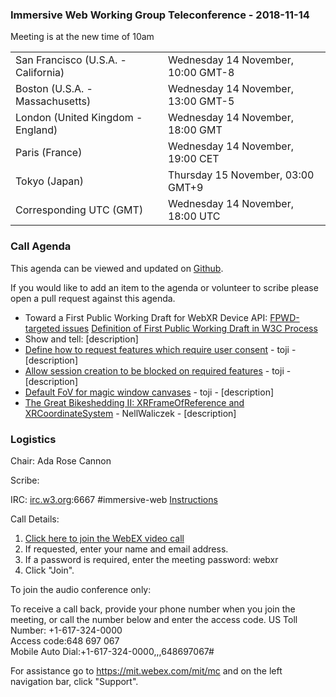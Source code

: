 
### Immersive Web Working Group Teleconference - 2018-11-14

Meeting is at the new time of 10am

<table>
<tr><td> San Francisco (U.S.A. - California) <td> Wednesday 14 November, 10:00 GMT-8
<tr><td> Boston (U.S.A. - Massachusetts) <td> Wednesday 14 November, 13:00 GMT-5
<tr><td> London (United Kingdom - England) <td> Wednesday 14 November, 18:00 GMT
<tr><td> Paris (France) <td> Wednesday 14 November, 19:00 CET
<tr><td> Tokyo (Japan) <td> Thursday 15 November, 03:00 GMT+9
<tr><td> Corresponding UTC (GMT) <td> Wednesday 14 November, 18:00 UTC
</table>

### Call Agenda

This agenda can be viewed and updated on [Github](https://github.com/immersive-web/administrivia/blob/master/meetings/wg/2018-11-14-Immersive_Web_Working_Group_Teleconference-agenda.md).

If you would like to add an item to the agenda or volunteer to scribe please open a pull request against this agenda.

* Toward a First Public Working Draft for WebXR Device API: [FPWD-targeted issues](https://github.com/immersive-web/webxr/milestone/6) [Definition of First Public Working Draft in W3C Process](https://www.w3.org/2018/Process-20180201/#first-wd)
* Show and tell: [description]
* [Define how to request features which require user consent](https://github.com/immersive-web/webxr/issues/424) - toji - [description]
* [Allow session creation to be blocked on required features](https://github.com/immersive-web/webxr/issues/423) - toji - [description]
* [Default FoV for magic window canvases](https://github.com/immersive-web/webxr/issues/272) - toji - [description]
* [The Great Bikeshedding II: XRFrameOfReference and XRCoordinateSystem](https://github.com/immersive-web/webxr/issues/418) - NellWaliczek - [description]

### Logistics

Chair: Ada Rose Cannon

Scribe:

IRC: [irc.w3.org](http://irc.w3.org/):6667 #immersive-web [Instructions](https://github.com/immersive-web/administrivia/blob/master/IRC.md)

Call Details:

1. [Click here to join the WebEX video call](https://mit.webex.com/mit/j.php?MTID=mfb8383ef0796cd6999844e1626d7fee6)
2. If requested, enter your name and email address.
3. If a password is required, enter the meeting password: webxr
4. Click "Join".

To join the audio conference only: 

To receive a call back, provide your phone number when you join the meeting, or call the number below and enter the access code.
US Toll Number: +1-617-324-0000  
Access code:648 697 067  
Mobile Auto Dial:+1-617-324-0000,,,648697067#

For assistance go to https://mit.webex.com/mit/mc  and on the left navigation bar, click "Support".
          
